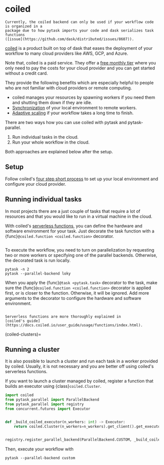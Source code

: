 # coiled

```{caution}
Currently, the coiled backend can only be used if your workflow code is organized in a
package due to how pytask imports your code and dask serializes task functions
([issue](https://github.com/dask/distributed/issues/8607)).
```

[coiled](https://www.coiled.io/) is a product built on top of dask that eases the
deployment of your workflow to many cloud providers like AWS, GCP, and Azure.

Note that, coiled is a paid service. They offer a
[free monthly tier](https://www.coiled.io/pricing) where you only need to pay the costs
for your cloud provider and you can get started without a credit card.

They provide the following benefits which are especially helpful to people who are not
familiar with cloud providers or remote computing.

- coiled manages your resources by spawning workers if you need them and shutting them
  down if they are idle.
- [Synchronization](https://docs.coiled.io/user_guide/software/sync.html) of your local
  environment to remote workers.
- [Adaptive scaling](https://docs.dask.org/en/latest/adaptive.html) if your workflow
  takes a long time to finish.

There are two ways how you can use coiled with pytask and pytask-parallel.

1. Run individual tasks in the cloud.
1. Run your whole workflow in the cloud.

Both approaches are explained below after the setup.

## Setup

Follow coiled's
[four step short process](https://docs.coiled.io/user_guide/setup/index.html) to set up
your local environment and configure your cloud provider.

## Running individual tasks

In most projects there are a just couple of tasks that require a lot of resources and
that you would like to run in a virtual machine in the cloud.

With coiled's
[serverless functions](https://docs.coiled.io/user_guide/usage/functions/index.html),
you can define the hardware and software environment for your task. Just decorate the
task function with a {func}`@coiled.function <coiled.function>` decorator.

```{literalinclude} ../../docs_src/coiled/coiled_functions.py
```

To execute the workflow, you need to turn on parallelization by requesting two or more
workers or specifying one of the parallel backends. Otherwise, the decorated task is run
locally.

```console
pytask -n 2
pytask --parallel-backend loky
```

When you apply the {func}`@task <pytask.task>` decorator to the task, make sure the
{func}`@coiled.function <coiled.function>` decorator is applied first, or is closer to
the function. Otherwise, it will be ignored. Add more arguments to the decorator to
configure the hardware and software environment.

```{literalinclude} ../../docs_src/coiled/coiled_functions_task.py
```

```{seealso}
Serverless functions are more thoroughly explained in
[coiled's guide](https://docs.coiled.io/user_guide/usage/functions/index.html).
```

(coiled-clusters)=

## Running a cluster

It is also possible to launch a cluster and run each task in a worker provided by
coiled. Usually, it is not necessary and you are better off using coiled's serverless
functions.

If you want to launch a cluster managed by coiled, register a function that builds an
executor using {class}`coiled.Cluster`.

```python
import coiled
from pytask_parallel import ParallelBackend
from pytask_parallel import registry
from concurrent.futures import Executor


def _build_coiled_executor(n_workers: int) -> Executor:
    return coiled.Cluster(n_workers=n_workers).get_client().get_executor()


registry.register_parallel_backend(ParallelBackend.CUSTOM, _build_coiled_executor)
```

Then, execute your workflow with

```console
pytask --parallel-backend custom
```
